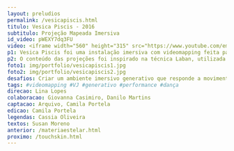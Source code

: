 ```yaml
---
layout: preludios
permalink: /vesicapiscis.html
titulo: Vesica Piscis - 2016
subtitulo: Projeção Mapeada Imersiva
id_video: pWEXY7dq3FU
video: <iframe width="560" height="315" src="https://www.youtube.com/embed/pWEXY7dq3FU" frameborder="0" allow="accelerometer; autoplay; encrypted-media; gyroscope; picture-in-picture" allowfullscreen></iframe>
p1: Vesica Piscis foi uma instalação imersiva com videomapping feita para uma performance dos bailarinos Maria Mommensohn e Henrique Schuller apresentada no Museu de Arte Contemporânea em 2016. O projeto demonstra a introdução da tecnologia no campo da arte performática e teatral, não apenas como plano de fundo mas de forma integrativa e generativa, atuando em diálogo com o corpo e com a música.
p2: O conteúdo das projeções foi inspirado na técnica Laban, utilizada pelos bailarinos. A proposta é criar uma espécie de “partitura para a dança” em que o dançarino imagina que está dentro de um sólido geométrico. Lina Lopes desenvolveu gráficos generativos que dançavam no espaço junto com os artistas e que respondiam tanto ao movimento quanto aos sons tocados pelos músicos ao vivo. O sistema foi construído com 5 projetores e mini-computadores Raspberry Pi. Um dos projetores foi instalado dentro de um sistema Moving head conectado a uma mesa DMX, que originalmente movimenta uma lâmpada, mas foi hackeado para movimentar o projetor e permitir efeitos especiais.
foto1: img/portfolio/vesicapiscis1.jpg
foto2: img/portfolio/vesicapiscis2.jpg
desafios: Criar um ambiente imersivo generativo que responde a movimentos performáticos e sons; colaborar com profissionais sem familiaridade com as tecnologias utilizadas, desenvolvendo parcerias multidisciplinares; integrar diversos softwares e programação para criar os efeitos desejados. 
tags: #videomapping #VJ #generativo #performance #dança
direcao: Lina Lopes
colaboracao: Giovanna Casimiro, Danilo Martins
captacao: Arquivo, Camila Portela
edicao: Camila Portela
legendas: Cassia Oliveira
textos: Susan Moreno
anterior: /materiaestelar.html
proximo: /touchskin.html
---
```

